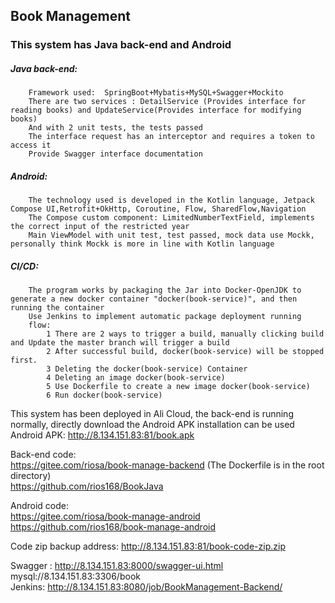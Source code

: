 ## Book Management
###  This system has Java back-end and Android
##### Java  back-end:
		Framework used:  SpringBoot+Mybatis+MySQL+Swagger+Mockito  
		There are two services : DetailService (Provides interface for reading books) and UpdateService(Provides interface for modifying books)  
		And with 2 unit tests, the tests passed  
		The interface request has an interceptor and requires a token to access it  
		Provide Swagger interface documentation  
##### Android:
		The technology used is developed in the Kotlin language, Jetpack Compose UI,Retrofit+OkHttp, Coroutine, Flow, SharedFlow,Navigation  
		The Compose custom component: LimitedNumberTextField, implements the correct input of the restricted year   
		Main ViewModel with unit test, test passed, mock data use Mockk, personally think Mockk is more in line with Kotlin language   
##### CI/CD:   
		The program works by packaging the Jar into Docker-OpenJDK to generate a new docker container "docker(book-service)", and then running the container   
		Use Jenkins to implement automatic package deployment running   
		flow:    
			1 There are 2 ways to trigger a build, manually clicking build and Update the master branch will trigger a build   
			2 After successful build, docker(book-service) will be stopped first.   
			3 Deleting the docker(book-service) Container   
			4 Deleting an image docker(book-service)   
			5 Use Dockerfile to create a new image docker(book-service)   
			6 Run docker(book-service)   
   
This system has been deployed in Ali Cloud, the back-end is running normally, directly download the Android APK installation can be used   
Android APK:   http://8.134.151.83:81/book.apk   

Back-end code:    
		https://gitee.com/riosa/book-manage-backend  (The Dockerfile is in the root directory)   
		https://github.com/rios168/BookJava   
		
Android code:     
		https://gitee.com/riosa/book-manage-android   
		https://github.com/rios168/book-manage-android   
		
Code zip backup address:  http://8.134.151.83:81/book-code-zip.zip   
    
Swagger :   http://8.134.151.83:8000/swagger-ui.html   
mysql://8.134.151.83:3306/book       
Jenkins:     http://8.134.151.83:8080/job/BookManagement-Backend/    
		
		
